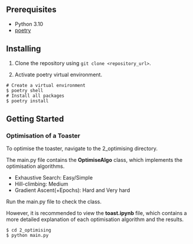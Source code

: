## Prerequisites
- Python 3.10
- [poetry](https://python-poetry.org/)

## Installing
1.  Clone the repository using `git clone <repository_url>`.

2. Activate poetry virtual environment.
```
# Create a virtual environment
$ poetry shell
# Install all packages
$ poetry install
```

## Getting Started
### Optimisation of a Toaster
To optimise the toaster, navigate to the 2_optimising directory. 

The main.py file contains the **OptimiseAlgo** class, which implements the optimisation algorithms.

- Exhaustive Search: Easy/Simple
- Hill-climbing: Medium
- Gradient Ascent(+Epochs): Hard and Very hard

Run the main.py file to check the class. 

However, it is recommended to view the **toast.ipynb** file, which contains a more detailed explanation of each optimisation algorithm and the results.
```
$ cd 2_optimising
$ python main.py
```
